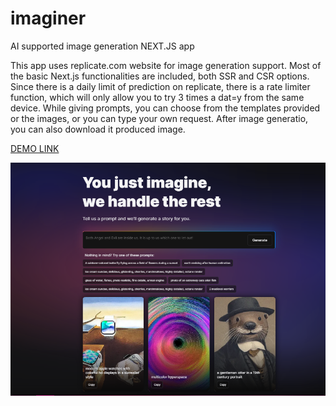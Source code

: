 # imaginer

AI supported image generation NEXT.JS app

This app uses replicate.com website for image generation support.
Most of the basic Next.js functionalities are included, both SSR and CSR options.
Since there is a daily limit of prediction on replicate, there is a rate limiter function, which will only allow you to try 3 times a dat=y from the same device.
While giving prompts, you can choose from the templates provided or the images, or you can type your own request. After image generatio, you can also download it produced image.

[DEMO LINK](https://imaginer.vercel.app)


![imaginer](https://github.com/metinbicaksiz/imaginer/blob/main/assets/images/imaginer.png)

